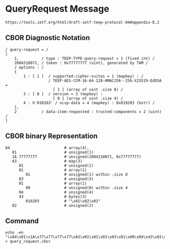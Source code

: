 <!--
 Copyright (c) 2020 SECOM CO., LTD. All Rights reserved.

 SPDX-License-Identifier: BSD-2-Clause
-->

# QueryRequest Message
    https://tools.ietf.org/html/draft-ietf-teep-protocol-04#appendix-D.2

## CBOR Diagnostic Notation
    / query-request = /
    [
        1,          / type : TEEP-TYPE-query-request = 1 (fixed int) /
        2004318071, / token : 0x77777777 (uint), generated by TAM /
        / options : /
        {
            1 : [ 1 ]  / supported-cipher-suites = 1 (mapkey) : /
                       / TEEP-AES-CCM-16-64-128-HMAC256--256-X25519-EdDSA =
                         [ 1 ] (array of uint .size 8) /
            3 : [ 0 ]  / version = 3 (mapkey) :
                         [ 0 ] (array of uint .size 4) /
            4 : h'010203' / ocsp-data = 4 (mapkey) : 0x010203 (bstr) /
        },
        2           / data-item-requested : trusted-components = 2 (uint) /
    ]


## CBOR binary Representation
    84                        # array(4),
       01                     # unsigned(1)
       1A 77777777            # unsigned(2004318071, 0x77777777)
       A3                     # map(3)
          01                  # unsigned(1)
          81                  # array(1)
             01               # unsigned(1) within .size 8
          03                  # unsigned(3)
          81                  # array(1)
             00               # unsigned(0) within .size 4
          04                  # unsigned(4)
          43                  # bytes(3)
             010203           # "\x01\x02\x03"
       02                     # unsigned(2)


## Command
    echo -en "\x84\x01\x1A\x77\x77\x77\x77\xA3\x01\x81\x01\x03\x81\x00\x04\x43\x01\x02\x03\x02" > query_request.cbor
